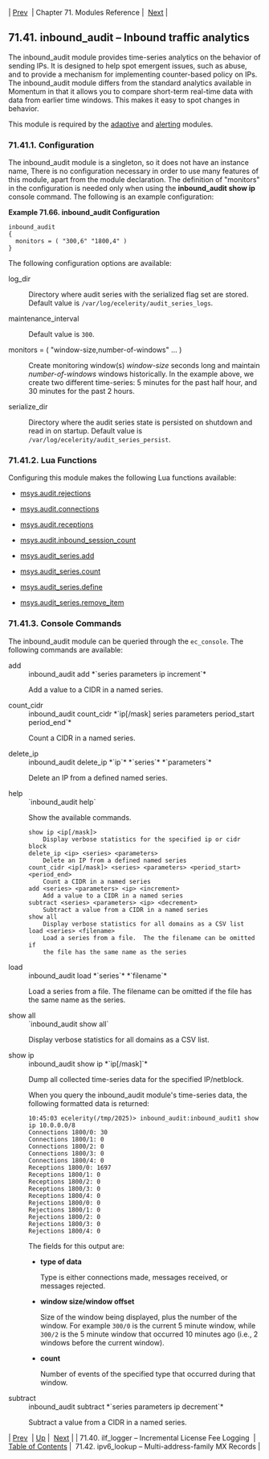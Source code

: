 | [Prev](modules.ilf_logger)  | Chapter 71. Modules Reference |  [Next](modules.ipv6_lookup) |

## 71.41. inbound_audit – Inbound traffic analytics

<a className="indexterm" name="idp21959664"></a>

The inbound_audit module provides time-series analytics on the behavior of sending IPs. It is designed to help spot emergent issues, such as abuse, and to provide a mechanism for implementing counter-based policy on IPs. The inbound_audit module differs from the standard analytics available in Momentum in that it allows you to compare short-term real-time data with data from earlier time windows. This makes it easy to spot changes in behavior.

This module is required by the [adaptive](modules.adaptive "71.3. adaptive – Adaptive Delivery") and [alerting](modules.alerting "71.4. alerting – Send Alerting Emails") modules.

### 71.41.1. Configuration

The inbound_audit module is a singleton, so it does not have an instance name, There is no configuration necessary in order to use many features of this module, apart from the module declaration. The definition of "monitors" in the configuration is needed only when using the **inbound_audit show ip**         console command. The following is an example configuration:

<a name="example.inbound_audit.3"></a>

**Example 71.66. inbound_audit Configuration**

```
inbound_audit
{
  monitors = ( "300,6" "1800,4" )
}
```

The following configuration options are available:

<dl className="variablelist">

<dt>log_dir</dt>

<dd>

Directory where audit series with the serialized flag set are stored. Default value is `/var/log/ecelerity/audit_series_logs`.

</dd>

<dt>maintenance_interval</dt>

<dd>

Default value is `300`.

</dd>

<dt>monitors = ( "window-size,number-of-windows" ... )</dt>

<dd>

Create monitoring window(s) *window-size* seconds long and maintain *number-of-windows* windows historically. In the example above, we create two different time-series: 5 minutes for the past half hour, and 30 minutes for the past 2 hours.

</dd>

<dt>serialize_dir</dt>

<dd>

Directory where the audit series state is persisted on shutdown and read in on startup. Default value is `/var/log/ecelerity/audit_series_persist`.

</dd>

</dl>

### 71.41.2. Lua Functions

Configuring this module makes the following Lua functions available:

*   [msys.audit.rejections](lua.ref.msys.audit.rejections "msys.audit.rejections")

*   [msys.audit.connections](lua.ref.msys.audit.connections "msys.audit.connections")

*   [msys.audit.receptions](lua.ref.msys.audit.receptions "msys.audit.receptions")

*   [msys.audit.inbound_session_count](lua.ref.msys.audit.inbound_session_count "msys.audit.inbound_session_count")

*   [msys.audit_series.add](lua.ref.msys.audit_series.add "msys.audit_series.add")

*   [msys.audit_series.count](lua.ref.msys.audit_series.count "msys.audit_series.count")

*   [msys.audit_series.define](lua.ref.msys.audit_series.define "msys.audit_series.define")

*   [msys.audit_series.remove_item](lua.ref.msys.audit_series.remove_item "msys.audit_series.remove_item")

### 71.41.3. Console Commands

The inbound_audit module can be queried through the `ec_console`. The following commands are available:

<dl className="variablelist">

<dt>add</dt>

<dd>inbound_audit add *`series parameters ip increment`*

Add a value to a CIDR in a named series.

</dd>

<dt>count_cidr</dt>

<dd>inbound_audit count_cidr *`ip[/mask] series parameters period_start period_end`*

Count a CIDR in a named series.

</dd>

<dt>delete_ip</dt>

<dd>inbound_audit delete_ip *`ip`* *`series`* *`parameters`*

Delete an IP from a defined named series.

</dd>

<dt>help</dt>

<dd>`inbound_audit help`

Show the available commands.

```
show ip <ip[/mask]>
    Display verbose statistics for the specified ip or cidr block
delete_ip <ip> <series> <parameters>
    Delete an IP from a defined named series
count_cidr <ip[/mask]> <series> <parameters> <period_start> <period_end>
    Count a CIDR in a named series
add <series> <parameters> <ip> <increment>
    Add a value to a CIDR in a named series
subtract <series> <parameters> <ip> <decrement>
    Subtract a value from a CIDR in a named series
show all
    Display verbose statistics for all domains as a CSV list
load <series> <filename>
    Load a series from a file.  The the filename can be omitted if
    the file has the same name as the series
```
</dd>

<dt>load</dt>

<dd>inbound_audit load *`series`* *`filename`*

Load a series from a file. The filename can be omitted if the file has the same name as the series.

</dd>

<dt>show all</dt>

<dd>`inbound_audit show all`

Display verbose statistics for all domains as a CSV list.

</dd>

<dt>show ip</dt>

<dd>inbound_audit show ip *`ip[/mask]`*

Dump all collected time-series data for the specified IP/netblock.

When you query the inbound_audit module's time-series data, the following formatted data is returned:

```
10:45:03 ecelerity(/tmp/2025)> inbound_audit:inbound_audit1 show ip 10.0.0.0/8
Connections 1800/0: 30
Connections 1800/1: 0
Connections 1800/2: 0
Connections 1800/3: 0
Connections 1800/4: 0
Receptions 1800/0: 1697
Receptions 1800/1: 0
Receptions 1800/2: 0
Receptions 1800/3: 0
Receptions 1800/4: 0
Rejections 1800/0: 0
Rejections 1800/1: 0
Rejections 1800/2: 0
Rejections 1800/3: 0
Rejections 1800/4: 0
```

The fields for this output are:

*   **type of data**

    Type is either connections made, messages received, or messages rejected.

*   **window size/window offset**

    Size of the window being displayed, plus the number of the window. For example `300/0` is the current 5 minute window, while `300/2` is the 5 minute window that occurred 10 minutes ago (i.e., 2 windows before the current window).

*   **count**

    Number of events of the specified type that occurred during that window.

</dd>

<dt>subtract</dt>

<dd>inbound_audit subtract *`series parameters ip decrement`*

Subtract a value from a CIDR in a named series.

</dd>

</dl>

| [Prev](modules.ilf_logger)  | [Up](modules) |  [Next](modules.ipv6_lookup) |
| 71.40. ilf_logger – Incremental License Fee Logging  | [Table of Contents](index) |  71.42. ipv6_lookup – Multi-address-family MX Records |

